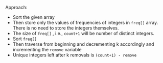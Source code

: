 ​Approach:
- Sort the given array
- Then store only the values of frequencies of integers in `freq[]` array. There is no need to store the integers themselves.
- The size of `freq[]` , i.e., `count+1` will be number of distinct integers.
- Sort `freq[]`
- Then traverse from beginning and decrementing k accordingly and incrementing the `remove` variable
- Unique integers left after k removals is `(count+1) - remove`
